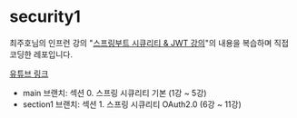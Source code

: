 # security1

최주호님의 인프런 강의 "[스프링부트 시큐리티 &amp; JWT 강의](https://www.inflearn.com/course/%EC%8A%A4%ED%94%84%EB%A7%81%EB%B6%80%ED%8A%B8-%EC%8B%9C%ED%81%90%EB%A6%AC%ED%8B%B0)"의 내용을 복습하며 직접 코딩한 레포입니다.

[유튜브 링크](https://youtu.be/GEv_hw0VOxE)
- main 브랜치: 섹션 0. 스프링 시큐리티 기본 (1강 ~ 5강)
- section1 브랜치: 섹션 1. 스프링 시큐리티 OAuth2.0 (6강 ~ 11강)
